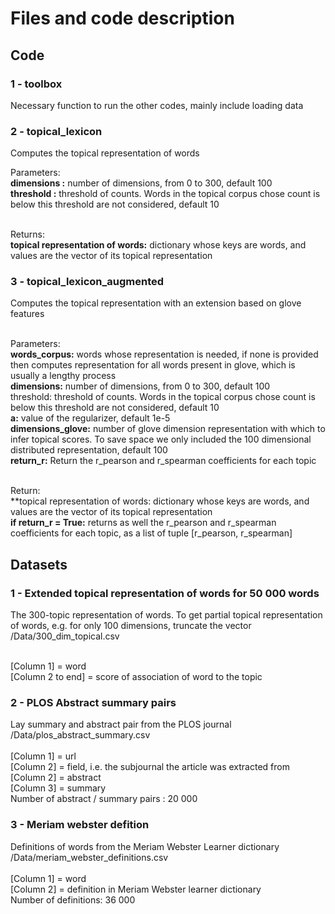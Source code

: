 # Files and code description

## Code
### 1 - toolbox
Necessary function to run the other codes, mainly include loading data

### 2 - topical_lexicon
Computes the topical representation of words

Parameters:<br />
**dimensions :** number of dimensions, from 0 to 300, default 100<br />
**threshold :** threshold of counts. Words in the topical corpus chose count is below this threshold are not considered, default 10<br /><br />

Returns:<br />
**topical representation of words:** dictionary whose keys are words, and values are the vector of its topical representation

### 3 - topical_lexicon_augmented
Computes the topical representation with an extension based on glove features<br /><br />

Parameters:<br />
**words_corpus:** words whose representation is needed, if none is provided then computes representation for all words present in glove, which is usually a lengthy process<br />
**dimensions:** number of dimensions, from 0 to 300, default 100<br />
threshold: threshold of counts. Words in the topical corpus chose count is below this threshold are not considered, default 10<br />
**a:** value of the regularizer, default 1e-5<br />
**dimensions_glove:** number of glove dimension representation with which to infer topical scores. To save space we only included the 100 dimensional distributed representation, default 100<br />
**return_r:** Return the r_pearson and r_spearman coefficients for each topic<br /><br />

Return:<br />
**topical representation of words: dictionary whose keys are words, and values are the vector of its topical representation<br />
**if return_r = True:** returns as well the r_pearson and r_spearman coefficients for each topic, as a list of tuple [r_pearson, r_spearman]


## Datasets
### 1 - Extended topical representation of words for 50 000 words
The 300-topic representation of words. To get partial topical representation of words, e.g. for only 100 dimensions, truncate the vector<br />
/Data/300_dim_topical.csv<br /><br />

[Column 1] = word<br />
[Column 2 to end] = score of association of word to the topic<br />

### 2 - PLOS Abstract summary pairs
Lay summary and abstract pair from the PLOS journal <br />
/Data/plos_abstract_summary.csv<br /><br />
[Column 1] = url<br />
[Column 2] = field, i.e. the subjournal the article was extracted from<br />
[Column 2] = abstract<br />
[Column 3] = summary<br />
Number of abstract / summary pairs : 20 000 

### 3 - Meriam webster defition
Definitions of words from the Meriam Webster Learner dictionary <br />
/Data/meriam_webster_definitions.csv<br /><br />
[Column 1] = word<br />
[Column 2] = definition in Meriam Webster learner dictionary<br />
Number of definitions: 36 000<br />


